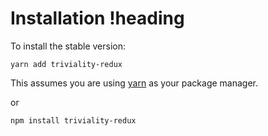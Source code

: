 # Installation !heading

To install the stable version:

```
yarn add triviality-redux
```

This assumes you are using [yarn](https://yarnpkg.com) as your package manager.

or 

```
npm install triviality-redux
```
